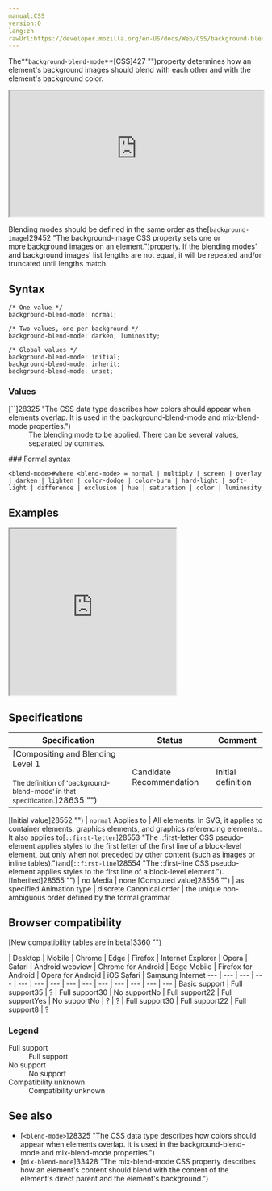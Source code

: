 ```yaml
---
manual:CSS
version:0
lang:zh
rawUrl:https://developer.mozilla.org/en-US/docs/Web/CSS/background-blend-mode
---
```






The**`background-blend-mode`**[CSS]427 "")property determines how an element&#39;s background images should blend with each other and with the element&#39;s background color.

<iframe src='https://interactive-examples.mdn.mozilla.net/pages/css/background-blend-mode.html' width='100%' height='250'></iframe>


Blending modes should be defined in the same order as the[`background-image`]29452 "The background-image CSS property sets one or more background images on an element.")property. If the blending modes&#39; and background images&#39; list lengths are not equal, it will be repeated and/or truncated until lengths match.


## Syntax<a name="Syntax"></a>

```
/* One value */
background-blend-mode: normal;

/* Two values, one per background */
background-blend-mode: darken, luminosity;

/* Global values */
background-blend-mode: initial;
background-blend-mode: inherit;
background-blend-mode: unset;
```

### Values<a name="Values"></a>
<dl><dt id=''>[`<blend-mode>`]28325 "The <blend-mode> CSS data type describes how colors should appear when elements overlap. It is used in the background-blend-mode and mix-blend-mode properties.")</dt><dd>The blending mode to be applied. There can be several values, separated by commas.</dd></dl>
### Formal syntax<a name="Formal_syntax"></a>

```
<blend-mode>#where <blend-mode> = normal | multiply | screen | overlay | darken | lighten | color-dodge | color-burn | hard-light | soft-light | difference | exclusion | hue | saturation | color | luminosity
```

## Examples<a name="Examples"></a>


<iframe src='https://mdn.mozillademos.org/en-US/docs/Web/CSS/background-blend-mode$samples/Examples?revision=1364605' width='330' height='330'></iframe>



## Specifications<a name="Specifications"></a>

Specification | Status | Comment 
 ---  |  ---  |  ---  | 
[Compositing and Blending Level 1<br></br><small>The definition of &#39;background-blend-mode&#39; in that specification.</small>]28635 "") | Candidate Recommendation | Initial definition 


[Initial value]28552 "") | `normal` 
Applies to | All elements. In SVG, it applies to container elements, graphics elements, and graphics referencing elements.. It also applies to[`::first-letter`]28553 "The ::first-letter CSS pseudo-element applies styles to the first letter of the first line of a block-level element, but only when not preceded by other content (such as images or inline tables).")and[`::first-line`]28554 "The ::first-line CSS pseudo-element applies styles to the first line of a block-level element."). 
[Inherited]28555 "") | no 
Media | none 
[Computed value]28556 "") | as specified 
Animation type | discrete 
Canonical order | the unique non-ambiguous order defined by the formal grammar 


## Browser compatibility<a name="Browser_compatibility"></a>
[New compatibility tables are in beta<i></i>]3360 "")

 | <abbr>Desktop<i></i></abbr> | <abbr>Mobile<i></i></abbr> 
 | <abbr>Chrome<i></i></abbr> | <abbr>Edge<i></i></abbr> | <abbr>Firefox<i></i></abbr> | <abbr>Internet Explorer<i></i></abbr> | <abbr>Opera<i></i></abbr> | <abbr>Safari<i></i></abbr> | <abbr>Android webview<i></i></abbr> | <abbr>Chrome for Android<i></i></abbr> | <abbr>Edge Mobile<i></i></abbr> | <abbr>Firefox for Android<i></i></abbr> | <abbr>Opera for Android<i></i></abbr> | <abbr>iOS Safari<i></i></abbr> | <abbr>Samsung Internet<i></i></abbr> 
 ---  |  ---  |  ---  |  ---  |  ---  |  ---  |  ---  |  ---  |  ---  |  ---  |  ---  |  ---  |  ---  |  ---  | 
Basic support | <abbr>Full support</abbr>35 | <abbr>?</abbr> | <abbr>Full support</abbr>30 | <abbr>No support</abbr>No | <abbr>Full support</abbr>22 | <abbr>Full support</abbr>Yes | <abbr>No support</abbr>No | <abbr>?</abbr> | <abbr>?</abbr> | <abbr>Full support</abbr>30 | <abbr>Full support</abbr>22 | <abbr>Full support</abbr>8 | <abbr>?</abbr> 


### Legend<a name="Legend"></a>
<dl><dt id=''><abbr>Full support</abbr></dt><dd>Full support</dd><dt id=''><abbr>No support</abbr></dt><dd>No support</dd><dt id=''><abbr>Compatibility unknown</abbr></dt><dd>Compatibility unknown</dd></dl>

## See also<a name="See_also"></a>

* [`<blend-mode>`]28325 "The <blend-mode> CSS data type describes how colors should appear when elements overlap. It is used in the background-blend-mode and mix-blend-mode properties.")
* [`mix-blend-mode`]33428 "The mix-blend-mode CSS property describes how an element's content should blend with the content of the element's direct parent and the element's background.")



